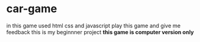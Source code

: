 # car-game
in this game used html css and javascript play this game and give me feedback this is my beginnner project **this game is computer version only**
